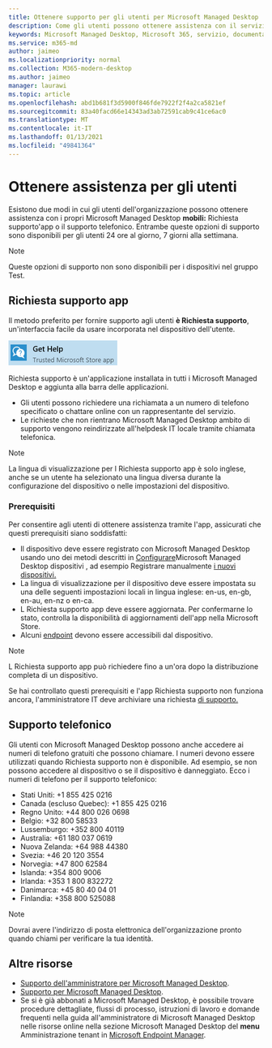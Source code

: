 ```yaml
---
title: Ottenere supporto per gli utenti per Microsoft Managed Desktop
description: Come gli utenti possono ottenere assistenza con il servizio e i dispositivi
keywords: Microsoft Managed Desktop, Microsoft 365, servizio, documentazione
ms.service: m365-md
author: jaimeo
ms.localizationpriority: normal
ms.collection: M365-modern-desktop
ms.author: jaimeo
manager: laurawi
ms.topic: article
ms.openlocfilehash: abd1b681f3d5900f846fde7922f2f4a2ca5821ef
ms.sourcegitcommit: 83a40facd66e14343ad3ab72591cab9c41ce6ac0
ms.translationtype: MT
ms.contentlocale: it-IT
ms.lasthandoff: 01/13/2021
ms.locfileid: "49841364"
---
```

# <a name="getting-help-for-users"></a>Ottenere assistenza per gli utenti

Esistono due modi in cui gli utenti dell'organizzazione possono ottenere assistenza con i propri Microsoft Managed Desktop **mobili:** Richiesta supporto'app o il supporto telefonico. Entrambe queste opzioni di supporto sono disponibili per gli utenti 24 ore al giorno, 7 giorni alla settimana.
 
>[!NOTE]
>Queste opzioni di supporto non sono disponibili per i dispositivi nel gruppo Test.

## <a name="get-help-app"></a>Richiesta supporto app

Il metodo preferito per fornire supporto agli utenti **è Richiesta supporto**, un'interfaccia facile da usare incorporata nel dispositivo dell'utente.  

![Richiesta supporto'icona dell'app](../../media/get-help.png)

Richiesta supporto è un'applicazione installata in tutti i Microsoft Managed Desktop e aggiunta alla barra delle applicazioni. 

- Gli utenti possono richiedere una richiamata a un numero di telefono specificato o chattare online con un rappresentante del servizio.
- Le richieste che non rientrano Microsoft Managed Desktop ambito di supporto vengono reindirizzate all'helpdesk IT locale tramite chiamata telefonica.

> [!NOTE]
> La lingua di visualizzazione per l Richiesta supporto app è solo inglese, anche se un utente ha selezionato una lingua diversa durante la configurazione del dispositivo o nelle impostazioni del dispositivo. 

### <a name="prerequisites"></a>Prerequisiti
Per consentire agli utenti di ottenere assistenza tramite l'app, assicurati che questi prerequisiti siano soddisfatti:

- Il dispositivo deve essere registrato con Microsoft Managed Desktop usando uno dei metodi descritti in [Configurare](../get-started/set-up-devices.md)Microsoft Managed Desktop dispositivi , ad esempio Registrare manualmente [i nuovi dispositivi.](../get-started/register-devices-self.md)
- La lingua di visualizzazione per il dispositivo deve essere impostata su una delle seguenti impostazioni locali in lingua inglese: en-us, en-gb, en-au, en-nz o en-ca.
- L Richiesta supporto app deve essere aggiornata. Per confermarne lo stato, controlla la disponibilità di aggiornamenti dell'app nella Microsoft Store.
- Alcuni [endpoint](../get-ready/network.md#endpoints-allowed-that-are-necessary-for-microsoft-managed-desktop) devono essere accessibili dal dispositivo.

> [!NOTE]
> L Richiesta supporto app può richiedere fino a un'ora dopo la distribuzione completa di un dispositivo.

Se hai controllato questi prerequisiti e l'app Richiesta supporto non funziona ancora, l'amministratore IT deve archiviare una richiesta [di supporto.](admin-support.md)

## <a name="phone-support"></a>Supporto telefonico

Gli utenti con Microsoft Managed Desktop possono anche accedere ai numeri di telefono gratuiti che possono chiamare. I numeri devono essere utilizzati quando Richiesta supporto non è disponibile. Ad esempio, se non possono accedere al dispositivo o se il dispositivo è danneggiato. Ecco i numeri di telefono per il supporto telefonico:

- Stati Uniti: +1 855 425 0216
- Canada (escluso Quebec): +1 855 425 0216
- Regno Unito: +44 800 026 0698
- Belgio: +32 800 58533
- Lussemburgo: +352 800 40119
- Australia: +61 180 037 0619
- Nuova Zelanda: +64 988 44380
- Svezia: +46 20 120 3554
- Norvegia: +47 800 62584
- Islanda: +354 800 9006
- Irlanda: +353 1 800 832272
- Danimarca: +45 80 40 04 01
- Finlandia: +358 800 525088

>[!NOTE]
>Dovrai avere l'indirizzo di posta elettronica dell'organizzazione pronto quando chiami per verificare la tua identità. 

## <a name="more-resources"></a>Altre risorse
- [Supporto dell'amministratore per Microsoft Managed Desktop](admin-support.md). 
- [Supporto per Microsoft Managed Desktop](../service-description/support.md).
- Se si è già abbonati a Microsoft Managed Desktop, è possibile trovare procedure dettagliate, flussi di processo, istruzioni  di lavoro e domande frequenti nella guida all'amministratore di Microsoft Managed Desktop nelle risorse online nella sezione Microsoft Managed Desktop del **menu** Amministrazione tenant in [Microsoft Endpoint Manager](https://endpoint.microsoft.com/).
